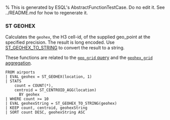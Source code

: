 % This is generated by ESQL's AbstractFunctionTestCase. Do no edit it. See ../README.md for how to regenerate it.

### ST GEOHEX
Calculates the `geohex`, the H3 cell-id, of the supplied geo_point at the specified precision.
The result is long encoded. Use [ST_GEOHEX_TO_STRING](#esql-st_geohex_to_string) to convert the result to a string.

These functions are related to the [`geo_grid` query](https://www.elastic.co/docs/reference/query-languages/query-dsl/query-dsl-geo-grid-query)
and the [`geohex_grid` aggregation](https://www.elastic.co/docs/reference/aggregations/search-aggregations-bucket-geohexgrid-aggregation).

```esql
FROM airports
| EVAL geohex = ST_GEOHEX(location, 1)
| STATS
    count = COUNT(*),
    centroid = ST_CENTROID_AGG(location)
      BY geohex
| WHERE count >= 10
| EVAL geohexString = ST_GEOHEX_TO_STRING(geohex)
| KEEP count, centroid, geohexString
| SORT count DESC, geohexString ASC
```
